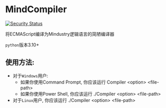 # MindCompiler

[![Security Status](https://www.murphysec.com/platform3/v31/badge/1676096225713872896.svg)](https://www.murphysec.com/console/report/1676096225663541248/1676096225713872896)

将ECMAScript编译为Mindustry逻辑语言的简陋编译器

`python`版本3.10+

## 使用方法:
- 对于`Windows`用户:
  - 如果你使用Command Prompt, 你应该运行 Compiler \<option\> \<file-path\>
  - 如果你使用Power Shell, 你应该运行 ./Compiler \<option\> \<file-path\>
- 对于`Linux`用户, 你应该运行 ./Compiler \<option\> \<file-path\>
